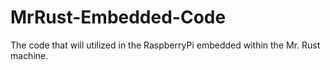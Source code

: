 # MrRust-Embedded-Code
The code that will utilized in the RaspberryPi embedded within the Mr. Rust machine.
